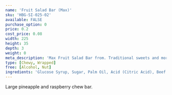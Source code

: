 ```yaml
---
name: 'Fruit Salad Bar (Max)'
sku: 'HBG-SI-025-02'
available: FALSE
purchase_option: 0
price: 0.2
cost_price: 0.08
width: 225
height: 35
depth: 3
weight: 0
meta_description: 'Max Fruit Salad Bar from. Traditional sweets and more at Humbugs Confectionery Store. Specialists in satisfying your sweet tooth!'
type: [Chewy, Wrapped]
free: [Alcohol, Nut]
ingredients: 'Glucose Syrup, Sugar, Palm Oil, Acid (Citric Acid), Beef Gelatine, Flavourings, Natural Colours: Paprika Extract, Anthocyanins, Emulsifier (Soya Lecithins). May contain traces of milk.'
---
```

Large pineapple and raspberry chew bar.
